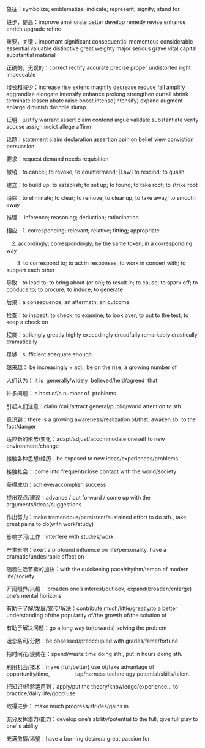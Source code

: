 象征：symbolize; emblematize; indicate; represent; signify; stand for

 

进步，提高：improve ameliorate better develop remedy revise enhance enrich upgrade refine  

 

重要，关键：important significant consequential momentous considerable essential valuable distinctive great weighty major serious grave vital capital substantial material

 

正确的，无误的：correct rectify accurate precise proper undistorted right impeccable 

 

增长和减少：increase rise extend magnify decrease reduce fall amplify aggrandize elongate intensify enhance prolong strengthen curtail shrink terminate lessen abate raise boost intense(intensify) expand augment enlarge diminish dwindle slump  

 

证明：justify warrant assert claim contend argue validate substantiate verify accuse assign indict allege affirm  

 

论题：statement claim declaration assertion opinion belief view conviction persuasion  

 

要求：request demand needs requisition  

 

撤销：to cancel; to revoke; to countermand; [Law] to rescind; to quash  

 

建立：to build up; to establish; to set up; to found; to take root; to strike root  

 

消除：to eliminate; to clear; to remove; to clear up; to take away; to smooth away  

 

推理： inference; reasoning; deduction; ratiocination  　 

 

相应：1. corresponding; relevant; relative; fitting; appropriate  

 

　2. accordingly; correspondingly; by the same token; in a corresponding way  

 

　　3. to correspond to; to act in responses; to work in concert with; to support each other  



导致：to lead to; to bring about (or on); to result in; to cause; to spark off; to conduce to; to procure; to induce; to generate  



 后果：a consequence; an aftermath; an outcome  



 检查：to inspect; to check; to examine; to look over; to put to the test; to keep a check on   



程度：strikingly greatly highly exceedingly dreadfully remarkably drastically dramatically   



足够：sufficient adequate enough  



越来越： be increasingly + adj., be on the rise, a growing number of



 人们认为： it is  generally/widely  believed/held/agreed  that 



许多问题： a host of/a number of  problems 



引起人们注意：claim /call/attract general/public/world attention to sth. 



意识到：there is a growing awareness/realization of/that, awaken sb. to the fact/danger



 适应新的形势/变化：adapt/adjust/accommodate oneself to new environment/change 



接触各种思想/经历：be exposed to new ideas/experiences/problems 



接触社会： come into frequent/close contact with the world/society 



获得成功：achieve/accomplish success 



提出观点/建议：advance / put forward / come up with the arguments/ideas/suggestions



 作出努力：make tremendous/persistent/sustained effort to do sth., take great pains to do(with work/study) 



影响学习/工作：interfere with studies/work 



产生影响：exert a profound influence on life/personality, have a dramatic/undesirable effect on 



随着生活节奏的加快：with the quickening pace/rhythm/tempo of modern life/society 



开阔眼界/兴趣： broaden one’s interest/outlook, expand(broaden/enlarge) one’s mental horizons



 有助于了解/发展/宣传/解决：contribute much/little/greatly/to a better understanding of/the popularity of/the growth of/the solution of 



有助于解决问题：go a long way to(towards) solving the problem 



迷恋名利/分数：be obsessed/preoccupied with grades/fame/fortune 



把时间花/浪费在：spend/waste time doing sth., put in hours doing sth. 



利用机会/技术：make (full/better) use of/take advantage of opportunity/time,                 tap/harness technology potential/skills/talent 



把知识/经验运用到：apply/put the theory/knowledge/experience… to practice/daily life/good use 



取得进步： make much progress/strides/gains in 



充分发挥潜力/能力：develop one’s ability/potential to the full, give full play to one’ s ability



 充满激情/渴望：have a burning desire/a great passion for 

 

 

 

 

 

 

 

 

 

 

 

 

 

 

 

 

 

 

 

 

 

 

 

 

 

 

 

 

 

 

 